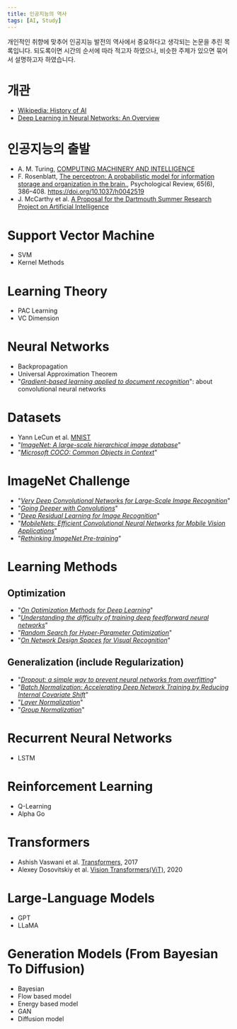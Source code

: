 ```yaml
---
title: 인공지능의 역사
tags: [AI, Study]
---
```


개인적인 취향에 맞추어 인공지능 발전의 역사에서 중요하다고 생각되는 논문을 추린 목록입니다.
되도록이면 시간의 순서에 따라 적고자 하였으나, 비슷한 주제가 있으면 묶어서 설명하고자 하였습니다.


# 개관

- [Wikipedia: History of AI](https://en.wikipedia.org/wiki/History_of_artificial_intelligence)
- [Deep Learning in Neural Networks: An Overview](https://arxiv.org/abs/1404.7828)

# 인공지능의 출발
- A. M. Turing, [COMPUTING MACHINERY AND INTELLIGENCE](https://academic.oup.com/mind/article/LIX/236/433/986238)
- F. Rosenblatt, [The perceptron: A probabilistic model for information storage and organization in the brain.](https://psycnet.apa.org/record/1959-09865-001), Psychological Review, 65(6), 386–408. https://doi.org/10.1037/h0042519
- J. McCarthy et al. [A Proposal for the Dartmouth Summer Research Project on Artificial Intelligence](http://www-formal.stanford.edu/jmc/history/dartmouth/dartmouth.html)

# Support Vector Machine

- SVM
- Kernel Methods

# Learning Theory

- PAC Learning
- VC Dimension

# Neural Networks

- Backpropagation
- Universal Approximation Theorem
- "*[Gradient-based learning applied to document recognition](https://ieeexplore.ieee.org/document/726791)*": about convolutional neural networks

# Datasets

- Yann LeCun et al. [MNIST](http://yann.lecun.com/exdb/mnist/)
- "*[ImageNet: A large-scale hierarchical image database](https://www.image-net.org/)*"
- "*[Microsoft COCO: Common Objects in Context](https://arxiv.org/abs/1405.0312)*"

# ImageNet Challenge

- "*[Very Deep Convolutional Networks for Large-Scale Image Recognition](https://arxiv.org/abs/1409.1556)*"
- "*[Going Deeper with Convolutions](https://arxiv.org/abs/1409.4842)*"
- "*[Deep Residual Learning for Image Recognition](https://arxiv.org/abs/1512.03385)*"
- "*[MobileNets: Efficient Convolutional Neural Networks for Mobile Vision Applications](https://arxiv.org/abs/1704.04861)*"
- "*[Rethinking ImageNet Pre-training](https://arxiv.org/abs/1811.08883)*"

# Learning Methods

## Optimization

- "*[On Optimization Methods for Deep Learning](https://icml.cc/2011/papers/210_icmlpaper.pdf)*"
- "*[Understanding the difficulty of training deep feedforward neural networks](https://proceedings.mlr.press/v9/glorot10a.html)*"
- "*[Random Search for Hyper-Parameter Optimization](https://www.jmlr.org/papers/volume13/bergstra12a/bergstra12a.pdf)*"
- "*[On Network Design Spaces for Visual Recognition](https://arxiv.org/abs/1905.13214)*"

## Generalization (include Regularization)

- "*[Dropout: a simple way to prevent neural networks from overfitting](https://dl.acm.org/doi/10.5555/2627435.2670313)*"
- "*[Batch Normalization: Accelerating Deep Network Training by Reducing Internal Covariate Shift](https://arxiv.org/abs/1502.03167)*"
- "*[Layer Normalization](https://arxiv.org/abs/1607.06450)*"
- "*[Group Normalization](https://arxiv.org/abs/1803.08494)*"

# Recurrent Neural Networks

- LSTM

# Reinforcement Learning

- Q-Learning
- Alpha Go

# Transformers

- Ashish Vaswani et al. [Transformers](https://arxiv.org/abs/1706.03762), 2017
- Alexey Dosovitskiy et al. [Vision Transformers(ViT)](https://arxiv.org/abs/2010.11929), 2020

# Large-Language Models

- GPT
- LLaMA

# Generation Models (From Bayesian To Diffusion)

- Bayesian
- Flow based model
- Energy based model
- GAN
- Diffusion model
